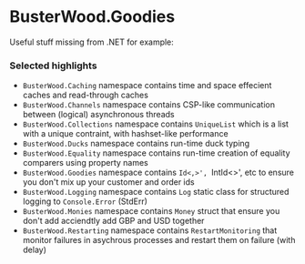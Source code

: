 # BusterWood.Goodies
Useful stuff missing from .NET for example:

### Selected highlights

* `BusterWood.Caching` namespace contains time and space effecient caches and read-through caches
* `BusterWood.Channels` namespace contains CSP-like communication between (logical) asynchronous threads
* `BusterWood.Collections` namespace contains `UniqueList` which is a list with a unique contraint, with hashset-like performance
* `BusterWood.Ducks` namespace contains run-time duck typing
* `BusterWood.Equality` namespace contains run-time creation of equality comparers using property names
* `BusterWood.Goodies` namespace contains `Id<,>', `IntId<>', etc  to ensure you don't mix up your customer and order ids
* `BusterWood.Logging` namespace contains `Log` static class for structured logging to `Console.Error` (StdErr)
* `BusterWood.Monies` namespace contains `Money` struct that ensure you don't add acciendtly add GBP and USD together
* `BusterWood.Restarting` namespace contains `RestartMonitoring` that monitor failures in asychrous processes and restart them on failure (with delay)
